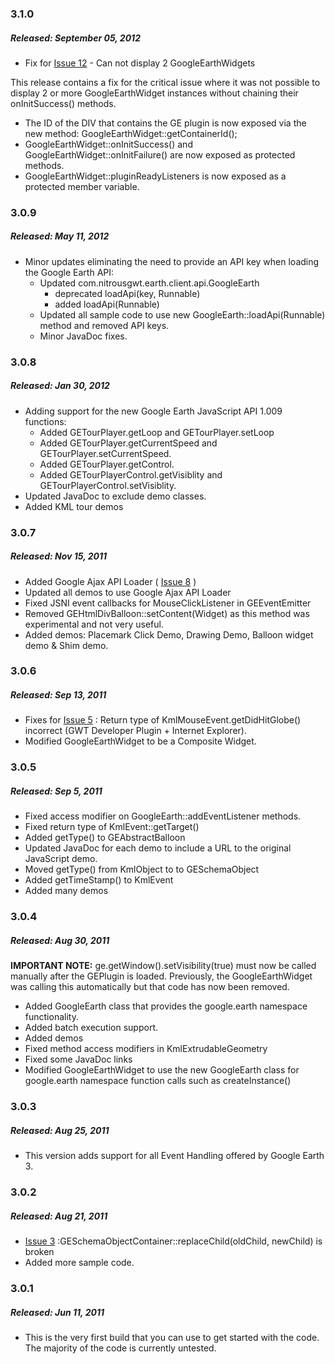 ### 3.1.0
##### Released: September 05, 2012
* Fix for [Issue 12](https://github.com/nitrousdigital/gwt-earth-3/issues/12) - Can not display 2 GoogleEarthWidgets

This release contains a fix for the critical issue where it was not possible to display 2 or more GoogleEarthWidget instances without chaining their onInitSuccess() methods.

* The ID of the DIV that contains the GE plugin is now exposed via the new method: GoogleEarthWidget::getContainerId();
* GoogleEarthWidget::onInitSuccess() and GoogleEarthWidget::onInitFailure() are now exposed as protected methods.
* GoogleEarthWidget::pluginReadyListeners is now exposed as a protected member variable.

### 3.0.9
##### Released: May 11, 2012
* Minor updates eliminating the need to provide an API key when loading the Google Earth API:
  * Updated com.nitrousgwt.earth.client.api.GoogleEarth
    * deprecated loadApi(key, Runnable)
    * added loadApi(Runnable)
  * Updated all sample code to use new GoogleEarth::loadApi(Runnable) method and removed API keys.
  * Minor JavaDoc fixes.

### 3.0.8
##### Released: Jan 30, 2012
* Adding support for the new Google Earth JavaScript API 1.009 functions:
  * Added GETourPlayer.getLoop and GETourPlayer.setLoop
  * Added GETourPlayer.getCurrentSpeed and GETourPlayer.setCurrentSpeed.
  * Added GETourPlayer.getControl.
  * Added GETourPlayerControl.getVisiblity and GETourPlayerControl.setVisiblity.
* Updated JavaDoc to exclude demo classes.
* Added KML tour demos

### 3.0.7
##### Released: Nov 15, 2011
* Added Google Ajax API Loader ( [Issue 8](https://github.com/nitrousdigital/gwt-earth-3/issues/8) )
* Updated all demos to use Google Ajax API Loader
* Fixed JSNI event callbacks for MouseClickListener in GEEventEmitter
* Removed GEHtmlDivBalloon::setContent(Widget) as this method was experimental and not very useful.
* Added demos: Placemark Click Demo, Drawing Demo, Balloon widget demo & Shim demo.

### 3.0.6
##### Released: Sep 13, 2011
* Fixes for [Issue 5](https://github.com/nitrousdigital/gwt-earth-3/issues/5) : Return type of KmlMouseEvent.getDidHitGlobe() incorrect (GWT Developer Plugin + Internet Explorer).
* Modified GoogleEarthWidget to be a Composite Widget.

### 3.0.5
##### Released: Sep 5, 2011
* Fixed access modifier on GoogleEarth::addEventListener methods.
* Fixed return type of KmlEvent::getTarget()
* Added getType() to GEAbstractBalloon
* Updated JavaDoc for each demo to include a URL to the original JavaScript demo.
* Moved getType() from KmlObject to to GESchemaObject
* Added getTimeStamp() to KmlEvent
* Added many demos

### 3.0.4
##### Released: Aug 30, 2011
**IMPORTANT NOTE:** ge.getWindow().setVisibility(true) must now be called manually after the GEPlugin is loaded. Previously, the GoogleEarthWidget was calling this automatically but that code has now been removed.

* Added GoogleEarth class that provides the google.earth namespace functionality.
* Added batch execution support.
* Added demos
* Fixed method access modifiers in KmlExtrudableGeometry
* Fixed some JavaDoc links
* Modified GoogleEarthWidget to use the new GoogleEarth class for google.earth namespace function calls such as createInstance()

### 3.0.3
##### Released: Aug 25, 2011
* This version adds support for all Event Handling offered by Google Earth 3.


### 3.0.2
##### Released: Aug 21, 2011
* [Issue 3](https://github.com/nitrousdigital/gwt-earth-3/issues/3) :GESchemaObjectContainer::replaceChild(oldChild, newChild) is broken
* Added more sample code.

### 3.0.1
##### Released: Jun 11, 2011
* This is the very first build that you can use to get started with the code. The majority of the code is currently untested.
